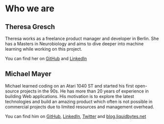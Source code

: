 # Who we are

## Theresa Gresch ##

Theresa works as a freelance product manager and developer in Berlin. She has a Masters in Neurobiology
and aims to dive deeper into machine learning while working on this project.

You can find her on [GitHub](https://github.com/graciousgrey) and [LinkedIn](https://www.linkedin.com/in/theresa-gresch-886924103/)

## Michael Mayer ##

Michael learned coding on an Atari 1040 ST and started his first open-source projects in the 90s. He has more than 20 years of experience in building Web applications.
His motivation is to explore the latest technologies and build an amazing product which often is not possible in commercial projects due to limited resources and management overhead.

You can find him on [GitHub](https://github.com/lastzero), [LinkedIn](https://www.linkedin.com/in/michaelmayer11/), [Twitter](https://twitter.com/lastzero) and [blog.liquidbytes.net](https://blog.liquidbytes.net/)